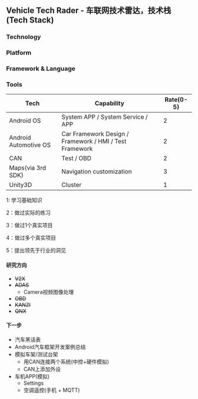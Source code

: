 ## Vehicle Tech Rader - 车联网技术雷达，技术栈(Tech Stack)
### Technology
### Platform
### Framework & Language
### Tools

| Tech                  | Capability                                              | Rate(0-5) |
| --------------------- | ------------------------------------------------------- | --------- |
| Android OS            | System APP / System Service / APP                       | 2         |
| Android Automotive OS | Car Framework Design / Framework / HMI / Test Framework | 2         |
| CAN                   | Test / OBD                                              | 2         |
| Maps(via 3rd SDK)     | Navigation customization                                | 3         |
| Unity3D               | Cluster                                                 | 1         |

1: 学习基础知识

2：做过实际的练习

3：做过1个真实项目

4：做过多个真实项目

5：提出领先于行业的洞见

#### 研究方向

- ~~V2X~~
- ~~ADAS~~
  - Camera视频图像处理
- ~~OBD~~
- ~~KANZI~~
- ~~QNX~~

#### 下一步

- 汽车黑话表
- Android汽车框架开发案例总结
- 模拟车架/测试台架
  - 用CAN连接两个系统(中控+硬件模拟)
  - CAN上添加外设
- 车机APP(模拟)
  - Settings
  - 空调遥控(手机 + MQTT)
